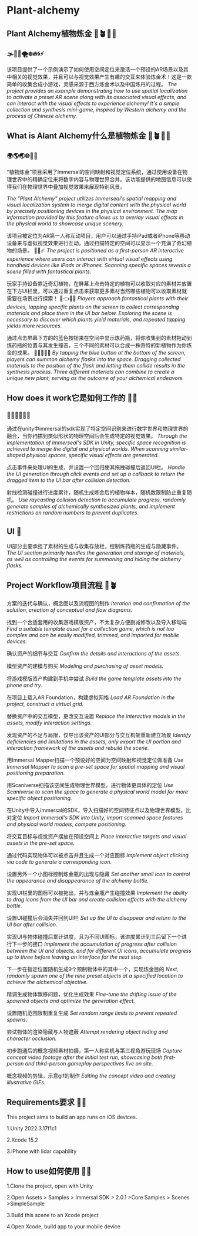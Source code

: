 # Plant-alchemy
## Plant Alchemy植物炼金 :herb::potted_plant::fallen_leaf::leaves:
### :fog::milky_way::stars::tornado::snowflake::fire::cyclone::zap:
该项目提供了一个示例演示了如何使用空间定位来激活一个预设的AR场景以及其中相关的视觉效果，并且可以与视觉效果产生有趣的交互来体验炼金术！这是一款简单的收集合成小游戏，灵感来源于西方炼金术以及中国炼丹的过程。
_The project provides an example demonstrating how to use spatial localization to activate a preset AR scene along with its associated visual effects, and can interact with the visual effects to experience alchemy! It's a simple collection and synthesis mini-game, inspired by Western alchemy and the process of Chinese alchemy._


## What is Alant Alchemy什么是植物炼金 :herb::potted_plant::fallen_leaf::leaves:
### :earth_africa::earth_americas::earth_asia::globe_with_meridians::compass::night_with_stars:
“植物炼金”项目采用了lmmersal的空间映射和视觉定位系统，通过使用设备在物理世界中的精确定位来将数字内容与物理世界合并。该功能提供的地图信息可以使得我们在物理世界中叠加视觉效果来展现特别风景。

_The "Plant Alchemy" project utilizes lmmerseal's spatial mapping and visual localization system to merge digital content with the physical world by precisely positioning devices in the physical environment. The map information provided by this feature allows us to overlay visual effects in the physical world to showcase unique scenery._


该项目被定位为AR第一人称互动项目，用户可以通过手持iPad或者iPhone等移动设备来与虚拟视觉效果进行互动。通过扫描特定的空间可以显示一个充满了奇幻植物的场景。 :kaaba::synagogue::comet:
_The project is positioned as a first-person AR interactive experience where users can interact with virtual visual effects using handheld devices like iPads or iPhones. Scanning specific spaces reveals a scene filled with fantastical plants._


玩家手持设备靠近奇幻植物，在屏幕上点击特定的植物可以收取对应的素材并放置在下方UI栏里，可以通过重复点击来获取更多素材当然哪些植物可以收取素材就需要在场景进行探索！ :dizzy::point_left::palms_up_together::large_blue_diamond:
_Players approach fantastical plants with their devices, tapping specific plants on the screen to collect corresponding materials and place them in the UI bar below. Exploring the scene is necessary to discover which plants yield materials, and repeated tapping yields more resources._


通过点击屏幕下方的的蓝色按钮来在空间中显示炼药瓶，将你收集到的素材拖动到炼药瓶的位置与其发生撞击，三个不同的素材可以合成一株奇特的新植物作为你炼金的成果。 :fist_right::wilted_flower::ear_of_rice::tea::tumbler_glass:
_By tapping the blue button at the bottom of the screen, players can summon alchemy flasks into the space. Dragging collected materials to the position of the flask and letting them collide results in the synthesis process. Three different materials can combine to create a unique new plant, serving as the outcome of your alchemical endeavors._


## How does it work它是如何工作的 :mage_man:
### :raised_hands::eyes::zombie_man::person_fencing::horse_racing:
通过在unity中immersal的sdk实现了特定空间识别来进行数字世界和物理世界的融合，当你扫描到类似形状的物理空间后会生成特定的视觉效果。
_Through the implementation of lmmerseal's SDK in Unity, specific space recognition is achieved to merge the digital and physical worlds. When scanning similar-shaped physical spaces, specific visual effects are generated._


点击事件来处理UI的生成，并设置一个回归使其拖拽碰撞后返回UI栏。
_Handle the UI generation through click events and set up a callback to return the dragged item to the UI bar after collision detection._


射线检测碰撞进行进度累计，随机生成炼金后的植物样本，随机数限制防止重复随机。
_Use raycasting collision detection to accumulate progress, randomly generate samples of alchemically synthesized plants, and implement restrictions on random numbers to prevent duplicates._


## UI :mage:
UI部分主要承担了素材的生成与收集存放栏，控制炼药瓶的生成与隐藏事件。
_The UI section primarily handles the generation and storage of materials, as well as controlling the events for summoning and hiding the alchemy flasks._


## Project Workflow项目流程 :herb::potted_plant:
方案的迭代与确认，概念图以及流程图的制作
_Iteration and confirmation of the solution, creation of conceptual and flow diagrams._


找到一个合适套用的收集游戏模版资产，不太复杂方便删减修改以及导入移动端
_Find a suitable template asset for a collection game, which is not too complex and can be easily modified, trimmed, and imported for mobile devices._


确认资产的细节与交互
_Confirm the details and interactions of the assets._


模型资产的建模与购买
_Modeling and purchasing of asset models._


将游戏模版资产构建到手机中尝试
_Build the game template assets into the phone and try._


在项目上载入AR Foundation，构建虚拟网格
_Load AR Foundation in the project, construct a virtual grid._


替换资产中的交互模型，更改交互设置
_Replace the interactive models in the assets, modify interaction settings._


发现资产的不足与局限，仅导出该资产的UI部分与交互构架重新建立场景
_Identify deficiencies and limitations in the assets, only export the UI portion and interaction framework of the assets and rebuild the scene._


用Immersal Mapper扫描一个预设好的空间为空间映射和视觉定位做准备
_Use Immersal Mapper to scan a pre-set space for spatial mapping and visual positioning preparation._


用Scaniverse扫描该空间生成物理世界模型，进行物体更具体的定位
_Use Scaniverse to scan the space to generate a physical world model for more specific object positioning._


在Unity中导入immersal的SDK，导入扫描好的空间特征点以及物理世界模型，比对定位
_Import Immersal's SDK into Unity, import scanned space features and physical world models, compare positioning._


将交互目标与视觉资产摆放在预设空间上
_Place interactive targets and visual assets in the pre-set space._


通过代码实现物体可以被点击并且生成一个对应图标
_Implement object clicking via code to generate a corresponding icon._


设置另外一个小图标控制炼金瓶的出现与隐藏
_Set another small icon to control the appearance and disappearance of the alchemy bottle._


实现UI栏里的图标可以被拖出，并与炼金瓶产生碰撞效果
_Implement the ability to drag icons from the UI bar and create collision effects with the alchemy bottle._


设置UI碰撞后会消失并回到UI栏
_Set up the UI to disappear and return to the UI bar after collision._


实现UI与物体碰撞后累计进度，且为不同UI图标，该进度累计到三后留下一个进行下一步的接口
_Implement the accumulation of progress after collision between the UI and objects, and for different UI icons, accumulate progress up to three before leaving an interface for the next step._


下一步在指定位置随机生成9个预制物体中的其中一个，实现炼金目的
_Next, randomly spawn one of the nine preset objects at a specified location to achieve the alchemical objective._


精调生成物体飘移问题，优化生成效果
_Fine-tune the drifting issue of the spawned objects and optimize the generation effect._


设置随机范围限制重复生成
_Set random range limits to prevent repeated spawns._


尝试物体的渲染隐藏与人物遮蔽
_Attempt rendering object hiding and character occlusion._


初步跑通后的概念视频素材拍摄，第一人称实机与第三视角游玩现场
_Capture concept video footage after the initial test run, showcasing both first-person and third-person gameplay perspectives live on site._


概念视频的剪辑，示意gif的制作
_Editing the concept video and creating illustrative GIFs._


## Requirements要求 :mage_woman:
This project aims to build an app runs on iOS devices.

1.Unity 2022.3.17f1c1

2.Xcode 15.2

3.iPhone with lidar capability

## How to use如何使用 :fairy_man:
1.Clone the project, open with Unity

2.Open Assets > Samples > Immersal SDK > 2.0.1 >Core Samples > Scenes >SimpleSample

3.Build this scene to an Xcode project 

4.Open Xcode, build app to your mobile device
